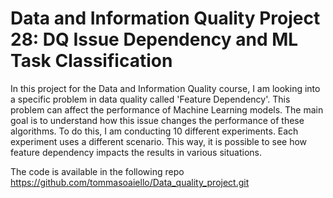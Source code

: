 # Data and Information Quality Project 28: DQ Issue Dependency and ML Task Classification

In this project for the Data and Information Quality course, I am looking into a specific problem in data quality called 'Feature Dependency'. This problem can affect the performance of Machine Learning models. The main goal is to understand how this issue changes the performance of these algorithms. To do this, I am conducting 10 different experiments. Each experiment uses a different scenario. This way, it is possible to see how feature dependency impacts the results in various situations. 


The code is available in the following repo https://github.com/tommasoaiello/Data_quality_project.git